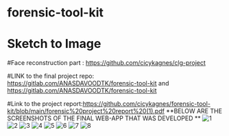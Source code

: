 # forensic-tool-kit

# Sketch to Image

#Face reconstruction part : https://github.com/cicykagnes/clg-project 


#LINK to the final project repo: https://gitlab.com/ANASDAVOODTK/forensic-tool-kit and https://gitlab.com/ANASDAVOODTK/forensic-tool-kit

#Link to the project report:https://github.com/cicykagnes/forensic-tool-kit/blob/main/forensic%20project%20report%20(1).pdf
     **BELOW ARE THE SCREENSHOTS OF THE FINAL WEB-APP THAT WAS DEVELOPED **
![1](https://user-images.githubusercontent.com/44546284/232210745-2b0a2e06-0b37-48a4-ad8f-080cf1602778.jpg)
![2](https://user-images.githubusercontent.com/44546284/232210770-b1fc3f80-1d04-40f6-989c-a0564367b06e.jpg)
![3](https://user-images.githubusercontent.com/44546284/232210780-1b5939b7-8cfc-45d0-9337-fd2da75b372a.jpg)
![4](https://user-images.githubusercontent.com/44546284/232210787-70723b34-b937-432f-b517-1b148d81bb14.jpg)
![5](https://user-images.githubusercontent.com/44546284/232210799-2b2557d3-5b2c-4e56-9070-e0f30c8a9c5d.jpg)
![6](https://user-images.githubusercontent.com/44546284/232210805-8097bab3-29f7-418c-87a7-76942a7dd974.jpg)
![7](https://user-images.githubusercontent.com/44546284/232210813-ae7b25f6-a70b-451f-aeb7-ca7c85848650.jpg)
![8](https://user-images.githubusercontent.com/44546284/232210818-6c7b0d95-44f4-4afc-951e-d3e93bbc2021.jpg)

